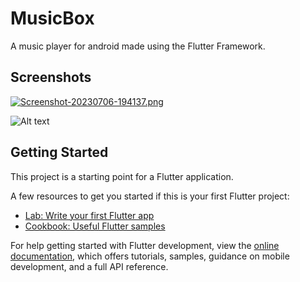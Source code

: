 # MusicBox

A music player for android made using the Flutter Framework.

## Screenshots

[![Screenshot-20230706-194137.png](https://i.postimg.cc/Hk7THsZW/Screenshot-20230706-194137.png)](https://postimg.cc/gxdCHdb1)

![Alt text]([http://full/path/to/img.jpg](https://postimg.cc/8s6x8s1q) "Playing Now")

## Getting Started

This project is a starting point for a Flutter application.

A few resources to get you started if this is your first Flutter project:

- [Lab: Write your first Flutter app](https://docs.flutter.dev/get-started/codelab)
- [Cookbook: Useful Flutter samples](https://docs.flutter.dev/cookbook)

For help getting started with Flutter development, view the
[online documentation](https://docs.flutter.dev/), which offers tutorials,
samples, guidance on mobile development, and a full API reference.
